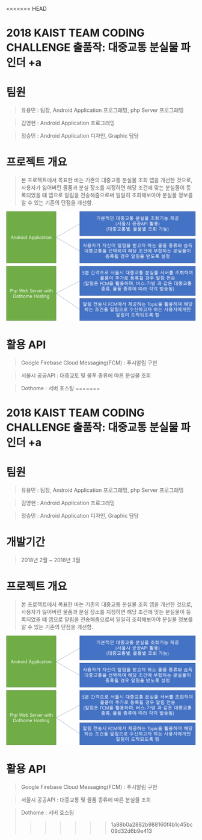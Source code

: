 <<<<<<< HEAD
# 2018 KAIST TEAM CODING CHALLENGE  출품작: 대중교통 분실물 파인더 +a

# 팀원

> 유용민 : 팀장, Android Application 프로그래밍, php Server 프로그래밍

> 김영현 : Android Application 프로그래밍

> 정승민 : Android Application 디자인, Graphic 담당

# 프로젝트 개요

> 본 프로젝트에서 목표한 바는 기존의 대중교통 분실물 조회 앱을 개선한 것으로, 사용자가 잃어버린 물품과 분실 장소를 지정하면 해당 조건에 맞는 분실물이 등록되었을 떄 앱으로 알림을 전송해줌으로써 일일히 조회해보아야 분실물 정보를 알 수 있는 기존의 단점을 개선함.

![Image](./Images/info_1.png)

# 활용 API

> Google Firebase Cloud Messaging(FCM) : 푸시알림 구현

> 서울시 공공API : 대중교토 및 물푸 종류에 따른 분실물 조회

> Dothome : 서버 호스팅
=======
# 2018 KAIST TEAM CODING CHALLENGE  출품작: 대중교통 분실물 파인더 +a

# 팀원

> 유용민 : 팀장, Android Application 프로그래밍, php Server 프로그래밍

> 김영현 : Android Application 프로그래밍

> 정승민 : Android Application 디자인, Graphic 담당

# 개발기간

> 2018년 2월 ~ 2018년 3월

# 프로젝트 개요

> 본 프로젝트에서 목표한 바는 기존의 대중교통 분실물 조회 앱을 개선한 것으로, 사용자가 잃어버린 물품과 분실 장소를 지정하면 해당 조건에 맞는 분실물이 등록되었을 떄 앱으로 알림을 전송해줌으로써 일일히 조회해보아야 분실물 정보를 알 수 있는 기존의 단점을 개선함.

![Image](./Images/info_1.png)

# 활용 API

> Google Firebase Cloud Messaging(FCM) : 푸시알림 구현

> 서울시 공공API : 대중교통 및 물품 종류에 따른 분실물 조회

> Dothome : 서버 호스팅
>>>>>>> 1a88b0a2882b988160f4b1c45bc09d32d6b9e413
